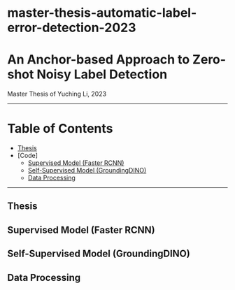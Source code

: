# master-thesis-automatic-label-error-detection-2023
# An Anchor-based Approach to Zero-shot Noisy Label Detection
Master Thesis of Yuching Li, 2023

---

# Table of Contents
- [Thesis](#thesis)
- [Code]
    - [Supervised Model (Faster RCNN)](#fasterrcnn)
    - [Self-Supervised Model (GroundingDINO)](#groundingdino)
    - [Data Processing](#dataprocessing)


<!-- 3. [Third Example](#third-example)
4. [Fourth Example](#fourth-examplehttpwwwfourthexamplecom) -->

---

## Thesis <a name="thesis"></a>

## Supervised Model (Faster RCNN) <a name="fasterrcnn"></a>

## Self-Supervised Model (GroundingDINO) <a name="groundingdino"></a>

## Data Processing <a name="dataprocessing"></a>